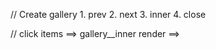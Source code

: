 // Create gallery
    1. prev
    2. next
    3. inner
    4. close


// click items ==> gallery__inner render ==>


